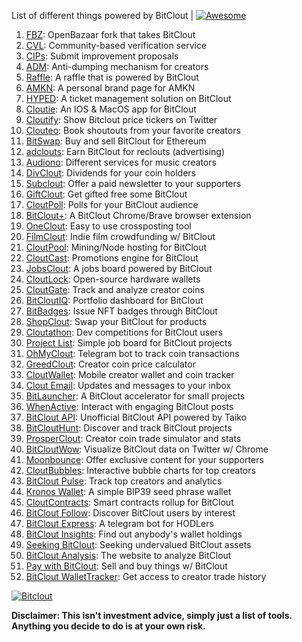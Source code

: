 List of different things powered by BitClout  | [![Awesome](https://cdn.rawgit.com/sindresorhus/awesome/d7305f38d29fed78fa85652e3a63e154dd8e8829/media/badge.svg)](https://github.com/Mentors4EDU/Awesome-Clout)

1. [FBZ](https://github.com/Mentors4EDU/FBZ): OpenBazaar fork that takes  BitClout
2. [CVL](https://www.cvl.ac/): Community-based verification service
3. [CIPs](https://github.com/Mentors4EDU/BitClout-Proposals): Submit improvement proposals
4. [ADM](https://github.com/CloutContracts/ADM): Anti-dumping mechanism for creators
5. [Raffle](https://bitcloutraffle.com/): A raffle that is powered by BitClout
6. [AMKN](https://peer-social.com/): A personal brand page for AMKN
7. [HYPED](https://hypedtickets.com/): A ticket management solution on BitClout
8. [Cloutie](https://bitclout.com/u/CloutieApp): An IOS & MacOS app for BitClout
9. [Cloutify](https://chrome.google.com/webstore/detail/cloutify-show-bitclout-pr/mmpacdkjmmnichfpplcpcipgcdphfhdg): Show Bitclout price tickers on Twitter
10. [Clouteo](https://www.clouteo.co/book-shout-out): Book shoutouts from your favorite creators
11. [BitSwap](https://bitswap.network/): Buy and sell BitClout for Ethereum
12. [adclouts](https://adclouts.com/): Earn BitClout for reclouts (advertising)
13. [Audiono](https://audiono.de/): Different services for music creators
14. [DivClout](https://www.divclout.com/): Dividends for your coin holders
15. [Subclout](https://www.subclout.com/): Offer a paid newsletter to your supporters
16. [GiftClout](https://www.giftclout.com/): Get gifted free some BitClout
17. [CloutPoll](https://cloutpoll.com/): Polls for your BitClout audience
18. [BitClout+](https://bitclout.plus/): A BitClout Chrome/Brave browser extension
19. [OneClout](https://oneclout.net/): Easy to use crossposting tool
20. [FilmClout](https://bitclout.com/u/FilmClout): Indie film crowdfunding w/ BitClout
21. [CloutPool](https://bitclout.com/u/CloutPool): Mining/Node hosting for BitClout
22. [CloutCast](https://cloutcast.io/): Promotions engine for BitClout
23. [JobsClout](http://jobclout.me/): A jobs board powered by BitClout
24. [CloutLock](https://bitclout.com/u/CloutLockl): Open-source hardware wallets
25. [CloutGate](https://cloutgate.com/): Track and analyze creator coins
26. [BitCloutIQ](https://bitcloutiq.net/): Portfolio dashboard for BitClout
27. [BitBadges](http://bitbadges.web.app/): Issue NFT badges through BitClout
28. [ShopClout](http://shopclout.me/): Swap your BitClout for products
29. [Cloutathon](https://cloutathon.com/): Dev competitions for BitClout users
30. [Project List](https://project-list.io/): Simple job board for BitClout projects
31. [OhMyClout](https://ohmyclout.com/): Telegram bot to track coin transactions
32. [GreedClout](https://bogdandidenko.github.io/greedclout/): Creator coin price calculator
33. [CloutWallet](https://bitclout.com/u/cloutwallet): Mobile creator wallet and coin tracker
34. [Clout Email](https://cloutemail.com/): Updates and messages to your inbox
35. [BitLauncher](https://bitlauncher.net/): A BitClout accelerator for small projects
36. [WhenActive](https://whenactive.com/global): Interact with engaging BitClout posts
37. [BitClout API](https://github.com/benjaminwoods/bitclout): Unofficial BitClout API powered by Taiko
38. [BitCloutHunt](https://www.bitclouthunt.com/): Discover and track BitClout projects
39. [ProsperClout](https://www.prosperclout.com/): Creator coin trade simulator and stats
40. [BitCloutWow](https://chrome.google.com/webstore/detail/bitcloutwow-bitclout-on-t/pljnngphhkadegjpkajkcigimjdheedd?hl=en&authuser=1): Visualize BitClout data on Twitter w/ Chrome
41. [Moonbounce](https://getmoonbounce.com/): Offer exclusive content for your supporters
42. [CloutBubbles](https://cloutbubbles.com/): Interactive bubble charts for top creators
43. [BitClout Pulse](https://www.bitcloutpulse.com/): Track top creators and analytics
44. [Kronos Wallet](https://kronoswallet.com/): A simple BIP39 seed phrase wallet
45. [CloutContracts](https://bitclout.com/u/cloutcontracts): Smart contracts rollup for BitClout
46. [BitClout Follow](https://bitcloutfollow.com/): Discover BitClout users by interest
47. [BitClout Express](https://bitclout.express/): A telegram bot for HODLers
48. [BitClout Insights](https://bitcloutinsights.com/): Find out anybody's wallet holdings
49. [Seeking BitClout](https://seekingbitclout.com/): Seeking undervalued BitClout assets
50. [BitClout Analysis](https://www.bitcloutanalysis.com/): The website to analyze BitClout
51. [Pay with BitClout](https://bitclout.com/u/PayWithBitClout): Sell and buy things w/ BitClout
52. [BitClout WalletTracker](https://chrome.google.com/webstore/detail/bitclout-wallettracker/kgafnekhkfjhjjdmlobajeppoehmjbba): Get access to creator trade history

[![Bitclout](https://img.shields.io/badge/-Follow%20me%20on%20BitClout-red)](https://bitclout.com/u/AMKN)

**Disclaimer: This isn't investment advice, simply just a list of tools. Anything you decide to do is at your own risk.**
